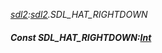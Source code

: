 _[sdl2](../../modules/sdl2/sdl2-module.md):[sdl2](../../modules/sdl2/sdl2-module.md).SDL\_HAT\_RIGHTDOWN_
##### Const SDL\_HAT\_RIGHTDOWN:[Int](../../modules/wonkey/wonkey-types-int.md)
